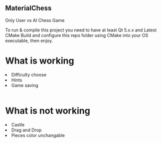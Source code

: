 ## MaterialChess
Only User vs AI Chess Game

To run & compile this project you need to have at least Qt 5.x.x and Latest CMake
Build and configure this repo folder using CMake into your OS executable, then enjoy.<br>
# What is working
<list>
<li> Difficulty choose </li>
<li> Hints </li>
<li> Game saving </li>
</list>
<br>

# What is not working
<list>
<li> Castle </li>
<li> Drag and Drop </li>
<li> Pieces color unchangable </li>
<list/>
